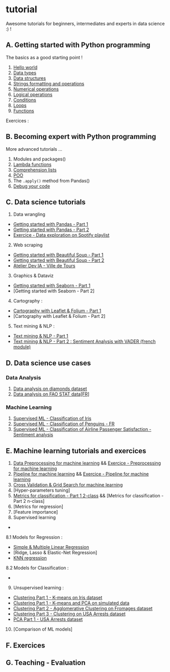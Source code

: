 # tutorial
Awesome tutorials for beginners, intermediates and experts in data science :) !

## A. Getting started with Python programming
The basics as a good starting point !
1. [Hello world](https://github.com/remijul/tutorial/blob/master/Hello_world.ipynb)
2. [Data types](https://github.com/remijul/tutorial/blob/master/Data_types.ipynb)
3. [Data structures](https://github.com/remijul/tutorial/blob/master/Data_structures.ipynb)
4. [Strings formatting and operations](https://github.com/remijul/tutorial/blob/master/Strings_formatting_and_operations.ipynb)
5. [Numerical operations](https://github.com/remijul/tutorial/blob/master/Numerical_operations.ipynb)
6. [Logical operations](https://github.com/remijul/tutorial/blob/master/Logical_operations.ipynb)
7. [Conditions](https://github.com/remijul/tutorial/blob/master/Conditions.ipynb)
8. [Loops](https://github.com/remijul/tutorial/blob/master/Loops.ipynb)
9. [Functions](https://github.com/remijul/tutorial/blob/master/Functions.ipynb)

Exercices :
<!-- Hidden section
1. [Python programming](https://github.com/remijul/tutorial/blob/master/Evaluation_introduction_Python.ipynb)
and [Correction - Python programming](https://github.com/remijul/tutorial/blob/master/Evaluation_introduction_Python_correction.ipynb)
-->

## B. Becoming expert with Python programming
More advanced tutorials ...
1. Modules and packages()
2. [Lambda functions](https://github.com/remijul/tutorial/blob/master/Lambda_functions.ipynb)
3. [Comprehension lists](https://github.com/remijul/tutorial/blob/master/Comprehension_lists.ipynb)
4. [POO](https://github.com/remijul/tutorial/blob/master/La_classe_en_BD.ipynb)
5. The `.apply()` method from Pandas()
6. [Debug your code](https://github.com/remijul/tutorial/blob/master/Debug_your_code.ipynb)


## C. Data science tutorials
1. Data wrangling
- [Getting started with Pandas - Part 1](https://github.com/remijul/tutorial/blob/master/Getting_started_with_Pandas.ipynb)
- [Getting started with Pandas - Part 2]()
- [Exercice - Data exploration on Spotify playlist](https://github.com/remijul/tutorial/blob/master/Exercice_data_exploration_Spotify.ipynb)

2. Web scraping
- [Getting started with Beautiful Soup - Part 1](https://github.com/remijul/tutorial/blob/master/Web_scraping_Getting_started_with_BeautifulSoup_Part_1.ipynb)
- [Getting started with Beautiful Soup - Part 2](https://github.com/remijul/tutorial/blob/master/Web_scraping_Getting_started_with_BeautifulSoup_Part_2.ipynb)
- [Atelier Dev IA - Ville de Tours](https://github.com/remijul/tutorial/blob/master/Web_scraping_Atelier_Dev_IA.ipynb)

3. Graphics & Dataviz
- [Getting started with Seaborn - Part 1](https://github.com/remijul/tutorial/blob/master/Getting_started_with_Seaborn_Part_1.ipynb)
- [Getting started with Seaborn - Part 2]

4. Cartography :
- [Cartography with Leaflet & Folium - Part 1](https://github.com/remijul/tutorial/blob/master/Cartography_with_Leaflet_%26_Folium_part1.ipynb)
- [Cartography with Leaflet & Folium - Part 2]

5. Text mining & NLP :
- [Text mining & NLP - Part 1](https://github.com/remijul/tutorial/blob/master/Text_mining_%26_NLP_Part_1.ipynb)
- [Text mining & NLP - Part 2 : Sentiment Analysis with VADER (french module)](https://github.com/remijul/tutorial/blob/master/Text_mining_%26_NLP_Part_2.ipynb)


## D. Data science use cases
### Data Analysis
1. [Data analysis on diamonds dataset](https://github.com/remijul/tutorial/blob/master/Data_analysis_on_Diamonds.ipynb)
2. [Data analysis on FAO STAT data[FR]](https://github.com/remijul/tutorial/blob/master/Data_analysis_FAO_STAT.ipynb)

### Machine Learning
1. [Supervised ML - Classification of Iris](https://github.com/remijul/tutorial/blob/master/Supervised_learning_Classification_with_KNN_Iris_dataset_part_1.ipynb)
2. [Supervised ML - Classification of Penguins - FR](https://github.com/remijul/tutorial/blob/master/Supervised_ML_Classification_of_Penguins.ipynb)
1. [Supervised ML - Classification of Airline Passenger Satisfaction - Sentiment analysis](https://github.com/remijul/tutorial/blob/master/Supervised_ML_Classification_Sentiment_Analysis.ipynb)



## E. Machine learning tutorials and exercices
1. [Data Preprocessing for machine learning](https://github.com/remijul/tutorial/blob/master/Preprocessing.ipynb) && [Exercice - Preprocessing for machine learning](https://github.com/remijul/tutorial/blob/master/Preprocessing_Exo.ipynb)
2. [Pipeline for machine learning](https://github.com/remijul/tutorial/blob/master/Pipeline.ipynb) && [Exercice - Pipeline for machine learning](https://github.com/remijul/tutorial/blob/master/Pipeline_Exo.ipynb)
3. [Cross Validation & Grid Search for machine learning](https://github.com/remijul/tutorial/blob/master/CrossValidation_%26_GridSearch.ipynb)
4. [Hyper-parameters tuning]
5. [Metrics for classification - Part 1 2-class](https://github.com/remijul/tutorial/blob/master/Metrics_for_classification_Part_1_2_class_classification.ipynb) && [Metrics for classification - Part 2 n-class]
6. [Metrics for regression]
7. [Feature importance]
8. Supervised learning
- []()

8.1 Models for Regression :
- [Simple & Multiple Linear Regression](https://github.com/remijul/tutorial/blob/master/Simple_and_Multivariate_Linear_Regression_Supervised_Learning.ipynb)
- [Ridge, Lasso & Elastic-Net Regression]
- [KNN regression](https://github.com/remijul/tutorial/blob/master/KNN_Regression_Supervised_Learning.ipynb)

8.2 Models for Classification :
- []()

9. Unsupervised learning :
- [Clustering Part 1 - K-means on Iris dataset](https://github.com/remijul/tutorial/blob/master/Clustering_Part_1_K_means_on_Iris_dataset.ipynb)
- [Clustering Part 1 - K-means and PCA on simulated data](https://github.com/remijul/tutorial/blob/master/Clustering_Part_1_K_means_and_PCA_on_simulated_data.ipynb)
- [Clustering Part 2 - Agglomerative Clustering on Fromages dataset](https://github.com/remijul/tutorial/blob/master/Clustering_Part_2_Agglomerative_clustering_on_Fromages_dataset.ipynb)
- [Clustering Part 3 - Clustering on USA Arrests dataset](https://github.com/remijul/tutorial/blob/master/Clustering_Part_3_USA_Arrests_dataset.ipynb)
- [PCA Part 1 - USA Arrests dataset](https://github.com/remijul/tutorial/blob/master/PCA_Part_1_USA_Arrests_dataset.ipynb)

10. [Comparison of ML models]

## F. Exercices
<!-- Hidden section
1. [Supervised ML - Classification of heart desease](https://github.com/remijul/tutorial/blob/master/Supervised_learning_Classification_with_KNN_Heart_desease_dataset_part_1.ipynb)
-->
## G. Teaching - Evaluation
<!-- Hidden section
1. [Dev IA 2021 - Supervised ML n°1](https://github.com/remijul/tutorial/blob/master/Evaluation_1.ipynb)
-->
<!-- Hidden section
2. [Dev IA - Challenge SQL](https://github.com/remijul/tutorial/blob/master/Dev_IA_Challenge_SQL.ipynb) & [Correction](https://github.com/remijul/tutorial/blob/master/Dev_IA_Challenge_SQL_correction.ipynb
-->
<!-- Hidden section
3. [Dev IA - Challenge ML](https://github.com/remijul/tutorial/blob/master/Dev_IA_Challenge_ML.ipynb) & [Correction](https://github.com/remijul/tutorial/blob/master/Dev_IA_Challenge_ML_correction.ipynb)
-->
